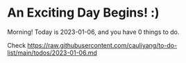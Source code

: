 # An Exciting Day Begins! :)

Morning! Today is 2023-01-06, and you have 0 things to do.

Check https://raw.githubusercontent.com/cauliyang/to-do-list/main/todos/2023-01-06.md